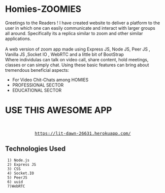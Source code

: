 # Homies-ZOOMIES
Greetings to the Readers ! I have created website to deliver a platform to the user in which one can easily communicate and interact with larger groups all around. Specifically its a replica similar to zoom and other similar applications.
<br />
<br />
A web version of zoom app made using Express JS, Node JS, Peer JS , Vanilla JS ,Socket IO , WebRTC and a little bit of BootStrap
<br />
Where individulas can talk on video call, share content, hold meetings, classes or can simply chat.
Using these basic features can bring about tremendous beneficial aspects:
<br />
* For Video Chit-Chats among HOMIES
* PROFESSIONAL SECTOR
* EDUCATIONAL SECTOR

# USE THIS AWESOME APP
<br />
<div align="center">
<pre>
<a href="https://lit-dawn-26631.herokuapp.com">https://lit-dawn-26631.herokuapp.com/</a>
</pre>
</div>

## Technologies Used ##
```
 1) Node.js
 2) Express JS
 3) CSS
 4) Socket.IO
 5) PeerJS
 6) uuid
 7)WebRTC
```

